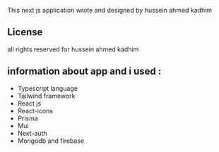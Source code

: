 
This next js application wrote and designed by hussein ahmed kadhim

## License

all rights reserved for hussein ahmed kadhim


## information about app and i used :

- Typescript language 
- Tailwind framework
- React js
- React-icons
- Prisma
- Mui
- Next-auth
- Mongodb and firebase
